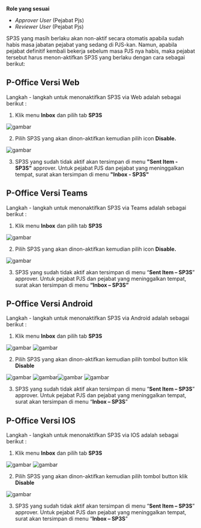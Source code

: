 **Role yang sesuai**

- *Approver User* (Pejabat Pjs)
- *Reviewer User* (Pejabat Pjs)

SP3S yang masih berlaku akan non-aktif secara otomatis apabila sudah habis masa jabatan pejabat yang sedang di PJS-kan.  Namun, apabila pejabat definitif kembali bekerja sebelum masa PJS nya habis, maka pejabat tersebut harus menon-aktifkan SP3S yang berlaku dengan cara sebagai berikut:

## **P-Office Versi Web**

Langkah - langkah untuk menonaktifkan SP3S via Web adalah sebagai berikut :

1. Klik menu **Inbox** dan pilih tab **SP3S**

![gambar](SP3S/SP3S_Web/SP48.png)

2. Pilih SP3S yang akan dinon-aktifkan kemudian pilih icon **Disable.**

![gambar](SP3S/SP3S_Web/SP51.png)

3. SP3S yang sudah tidak aktif akan tersimpan di menu **"Sent Item - SP3S"** approver. Untuk pejabat PJS dan pejabat yang meninggalkan tempat, surat akan tersimpan di menu **"Inbox - SP3S"**

## **P-Office Versi Teams**

Langkah - langkah untuk menonaktifkan SP3S via Teams adalah sebagai berikut :

1. Klik menu **Inbox** dan pilih tab **SP3S**

![gambar](SP3S/SP3S_Teams/SP3S49.png)

2. Pilih SP3S yang akan dinon-aktifkan kemudian pilih icon **Disable.**
 
![gambar](SP3S/SP3S_Teams/SP3S50.png)

3. SP3S yang sudah tidak aktif akan tersimpan di menu “**Sent Item – SP3S**” approver. Untuk pejabat PJS dan pejabat yang meninggalkan tempat, surat akan tersimpan di menu **“Inbox – SP3S”**

## **P-Office Versi Android**

Langkah - langkah untuk menonaktifkan SP3S via Android adalah sebagai berikut : 

1. Klik menu **Inbox** dan pilih tab **SP3S**

![gambar](SP3S/SP3S_Android/NonaktifSP3S/A01.jpg) ![gambar](SP3S/SP3S_Android/NonaktifSP3S/A02.jpg) 

2. Pilih SP3S yang akan dinon-aktifkan kemudian pilih tombol button klik **Disable** 

![gambar](SP3S/SP3S_Android/NonaktifSP3S/A01.jpg) ![gambar](SP3S/SP3S_Android/NonaktifSP3S/A02.jpg)![gambar](SP3S/SP3S_Android/NonaktifSP3S/A03.jpg) ![gambar](SP3S/SP3S_Android/NonaktifSP3S/A05.jpg) 

3. SP3S yang sudah tidak aktif akan tersimpan di menu “**Sent Item – SP3S**” approver. Untuk pejabat PJS dan pejabat yang meninggalkan tempat, surat akan tersimpan di menu “**Inbox – SP3S**”

## **P-Office Versi IOS**

Langkah - langkah untuk menonaktifkan SP3S via IOS adalah sebagai berikut : 

1.	Klik menu **Inbox** dan pilih tab **SP3S**

![gambar](SP3S/SP3S_IOS/SP3S-32.1.png) ![gambar](SP3S/SP3S_IOS/SP3S-32.2.png)

2.	Pilih SP3S yang akan dinon-aktifkan kemudian pilih tombol button klik **Disable**  

![gambar](SP3S/SP3S_IOS/SP3S-33.png)

3. SP3S yang sudah tidak aktif akan tersimpan di menu “**Sent Item – SP3S**” approver. Untuk pejabat PJS dan pejabat yang meninggalkan tempat, surat akan tersimpan di menu “**Inbox – SP3S**”
